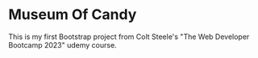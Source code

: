# Museum Of Candy
This is my first Bootstrap project from Colt Steele's "The Web Developer Bootcamp 2023" udemy course. 
